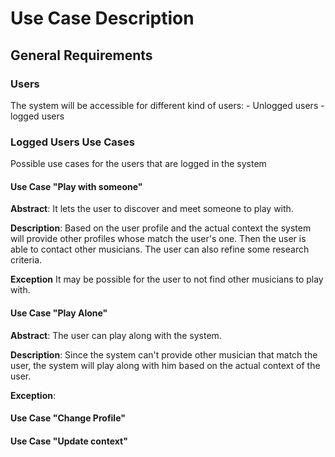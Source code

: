 # Use Case Description

## General Requirements

### Users

The system will be accessible for different kind of users:
    - Unlogged users
    - logged users

### Logged Users Use Cases

Possible use cases for the users that are logged in the system

#### Use Case "Play with someone"

**Abstract**:
It lets the user to discover and meet someone to play with.

**Description**:
Based on the user profile and the actual context the system will provide
other profiles whose match the user's one. Then the user is able to contact
other musicians. The user can also refine some research criteria.

**Exception**
It may be possible for the user to not find other musicians to play with.

#### Use Case "Play Alone"

**Abstract**:
The user can play along with the system.

**Description**:
Since the system can't provide other musician that match the user, the system will play along with him based on the actual context of the user.

**Exception**:

#### Use Case "Change Profile"

#### Use Case "Update context"
